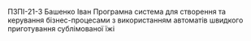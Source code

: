 ПЗПІ-21-3  Башенко Іван  Програмна система для створення та керування бізнес-процесами з використанням автоматів швидкого приготування сублімованої їжі
